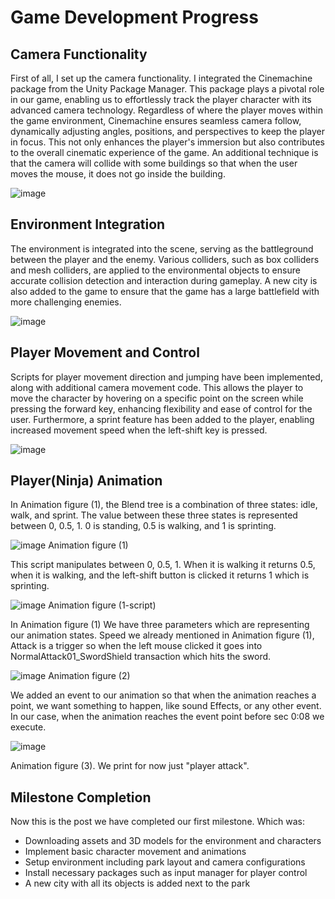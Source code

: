 # Game Development Progress

## Camera Functionality
First of all, I set up the camera functionality. I integrated the Cinemachine package from the Unity Package Manager. This package plays a pivotal role in our game, enabling us to effortlessly track the player character with its advanced camera technology. Regardless of where the player moves within the game environment, Cinemachine ensures seamless camera follow, dynamically adjusting angles, positions, and perspectives to keep the player in focus. This not only enhances the player's immersion but also contributes to the overall cinematic experience of the game. An additional technique is that the camera will collide with some buildings so that when the user moves the mouse, it does not go inside the building.

![image](https://github.com/hamoudi8080/GMD/assets/82207003/ae2074ef-9c80-42f7-b1f9-da2c45672683)


## Environment Integration
The environment is integrated into the scene, serving as the battleground between the player and the enemy. Various colliders, such as box colliders and mesh colliders, are applied to the environmental objects to ensure accurate collision detection and interaction during gameplay. A new city is also added to the game to ensure that the game has a large battlefield with more challenging enemies.

![image](https://github.com/hamoudi8080/GMD/assets/82207003/b91fb429-6a6d-452e-b0dd-6eb7dc6ea421)




## Player Movement and Control
Scripts for player movement direction and jumping have been implemented, along with additional camera movement code. This allows the player to move the character by hovering on a specific point on the screen while pressing the forward key, enhancing flexibility and ease of control for the user. Furthermore, a sprint feature has been added to the player, enabling increased movement speed when the left-shift key is pressed.

![image](https://github.com/hamoudi8080/GMD/assets/82207003/46070b87-0f19-4cea-835e-ab3e4fa635cf)


## Player(Ninja) Animation
In Animation figure (1), the Blend tree is a combination of three states: idle, walk, and sprint. The value between these three states is represented between 0, 0.5, 1. 0 is standing, 0.5 is walking, and 1 is sprinting.

![image](https://github.com/hamoudi8080/GMD/assets/82207003/5f56fefd-98f2-465c-9570-ac1671318504)
Animation figure (1)

This script manipulates between 0, 0.5, 1. When it is walking it returns 0.5, when it is walking, and the left-shift button is clicked it returns 1 which is sprinting.

![image](https://github.com/hamoudi8080/GMD/assets/82207003/ee2006e2-4580-404b-8920-9a8498aaac2e)
Animation figure (1-script)

In Animation figure (1)
We have three parameters which are representing our animation states. Speed we already mentioned in Animation figure (1), Attack is a trigger so when the left mouse clicked it goes into NormalAttack01_SwordShield transaction which hits the sword.

![image](https://github.com/hamoudi8080/GMD/assets/82207003/f4ca79ed-14dd-4188-8d91-afe1625347d9)
Animation figure (2)


We added an event to our animation so that when the animation reaches a point, we want something to happen, like sound Effects, or any other event. In our case, when the animation reaches the event point before sec 0:08 we execute.

![image](https://github.com/hamoudi8080/GMD/assets/82207003/d42746bd-19fb-42f5-835e-bd4738950150)

Animation figure (3).
We print for now just "player attack".

## Milestone Completion
Now this is the post we have completed our first milestone. Which was:
- Downloading assets and 3D models for the environment and characters
- Implement basic character movement and animations
- Setup environment including park layout and camera configurations
- Install necessary packages such as input manager for player control
- A new city with all its objects is added next to the park
